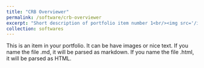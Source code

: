 ```yaml
---
title: "CRB Overviewer"
permalink: /software/crb-overviewer
excerpt: "Short description of portfolio item number 1<br/><img src='/images/500x300.png'>"
collection: softwares
---
```


This is an item in your portfolio. It can be have images or nice text. If you name the file .md, it will be parsed as markdown. If you name the file .html, it will be parsed as HTML. 
